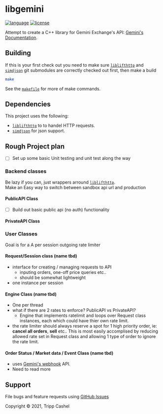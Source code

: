 # libgemini

[![language][badge.language]][language]
[![license][badge.license]][license]

Attempt to create a C++ library for Gemini Exchange's API: [Gemini's Documentation](https://docs.gemini.com/rest-api/).

## Building

If this is your first check out you need to make sure [`liblifthttp`][liblifthttp] and [`simdjson`][simdjson] git submodules are correctly checked out first, then make a build

```bash
make
```

See the [`makefile`](/makefile) for more of make commands.

## Dependencies

This project uses the following:
- [`liblifthttp`][liblifthttp] to to handel HTTP requests.
- [`simdjson`][simdjson] for json support.

## Rough Project plan

- [ ] Set up some basic Unit testing and unit test along the way

### Backend classes

Be lazy if you can, just wrappers arround [`liblifthttp`][liblifthttp].  
Make an Easy way to switch between sandbox api url and production

#### PublicAPI Class

  - [ ] Build out basic public api (no auth) functionality

#### PrivateAPI Class

### User Classes

Goal is for a A per session outgoing rate limiter

#### Request/Session class (name tbd)

- interface for creating / managing requests to API
  - inputing orders, one-off price queries etc..
  - should be somewhat lightweight
- one instance per session

#### Engine Class (name tbd)

- One per thread
- what if there are 2 rates to enforce? PublicAPI vs PrivateAPI? 
  - Engine that implements ratelimit and loops over Request class instances, each which could have thier own rate limit.
- the rate limiter should always reserve a spot for 1 high priority order, ie: **cancel all orders**, **sell** etc.. This is most easily accomplised by reducing allowed rate set in Request class and allowing 1 type of order to ignore the rate limit.

#### Order Status / Market data / Event Class (name tbd)
- uses [Gemini's webhook](https://docs.gemini.com/websocket-api/#two-factor-authentication) API. 
- Need to read more

## Support

File bugs and feature requests using [GitHub Issues](https://github.com/tcashel/libgemini/issues)

Copyright © 2021, Tripp Cashel

[badge.language]: https://img.shields.io/badge/language-C%2B%2B17-yellow.svg
[badge.license]: https://img.shields.io/badge/license-Apache--2.0-blue

[language]: https://en.wikipedia.org/wiki/C%2B%2B17
[license]: https://en.wikipedia.org/wiki/Apache_License
[liblifthttp]: https://github.com/jbaldwin/liblifthttp
[simdjson]: https://github.com/simdjson/simdjson